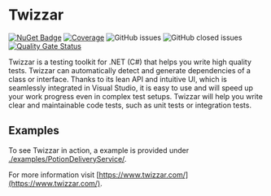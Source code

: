 # Twizzar
[![NuGet Badge](https://buildstats.info/nuget/Twizzar.Api)](https://www.nuget.org/packages/Twizzar.Api/)
[![Coverage](https://sonarcloud.io/api/project_badges/measure?project=viTest&metric=coverage&token=6cafdab8634aa67d96790aa2ac2749f6827ef50e)](https://sonarcloud.io/dashboard?id=viTest)
![GitHub issues](https://img.shields.io/github/issues/Twizzar/Twizzar)
![GitHub closed issues](https://img.shields.io/github/issues-closed/Twizzar/Twizzar)
[![Quality Gate Status](https://sonarcloud.io/api/project_badges/measure?project=viTest&metric=alert_status&token=6cafdab8634aa67d96790aa2ac2749f6827ef50e)](https://sonarcloud.io/dashboard?id=viTest)

Twizzar is a testing toolkit for .NET (C#) that helps you write high quality tests. Twizzar can automatically detect and generate dependencies of a class or interface. Thanks to its lean API and intuitive UI, which is seamlessly integrated in Visual Studio, it is easy to use and will speed up your work progress even in complex test setups. Twizzar will help you write clear and maintainable code tests, such as unit tests or integration tests.

## Examples
To see Twizzar in action, a example is provided under [./examples/PotionDeliveryService/](./examples/PotionDeliveryService/).

For more information visit [https://www.twizzar.com/](https://www.twizzar.com/).